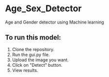 # Age_Sex_Detector
Age and Gender detector using Machine learning
## To run this model:
1. Clone the repository.
2. Run the gui.py file.
3. Upload the image you want.
4. Click on "Detect" button.
5. View results.
